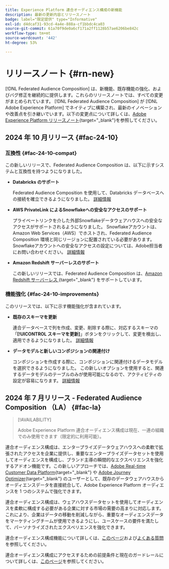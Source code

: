 ```yaml
---
title: Experience Platform 連合オーディエンス構成の新機能
description: 最新の更新内容とリリースノート
badge: label="限定提供" type="Informative"
exl-id: d4dcaf31-93cd-4a4e-888a-cf1bbdc4ca03
source-git-commit: 61a70f9de0a6cf171a2ff1128b57ae6206be842c
workflow-type: tm+mt
source-wordcount: '442'
ht-degree: 53%

---
```


# リリースノート {#rn-new}

[!DNL Federated Audience Composition] は、新機能、既存機能の強化、およびバグ修正を継続的に提供します。これらのリリースノートでは、すべての変更がまとめられています。 [!DNL Federated Audience Composition] が [!DNL Adobe Experience Platform] でネイティブに構築され、最新のイノベーションや改善点を引き継いでいます。以下の変更点について詳しくは、[Adobe Experience Platform リリースノート](https://experienceleague.adobe.com/docs/experience-platform/release-notes/latest.html?lang=ja){target="_blank"}を参照してください。

## 2024 年 10 月リリース {#fac-24-10}

### 互換性 {#fac-24-10-compat}

この新しいリリースで、Federated Audience Composition は、以下に示すシステムと互換性を持つようになりました。

* **Databricks のサポート**

  Federated Audience Composition を使用して、Databricks データベースへの接続を確立できるようになりました。 [詳細情報](../connections/federated-db.md#databricks)

* **AWS PrivateLink によるSnowflakeへの安全なアクセスのサポート**

  プライベートリンクを介した外部Snowflakeデータウェアハウスへの安全なアクセスがサポートされるようになりました。 Snowflakeアカウントは、Amazon Web Services（AWS）でホストされ、Federated Audience Composition 環境と同じリージョンに配置されている必要があります。 Snowflakeアカウントへの安全なアクセスの設定については、Adobe担当者にお問い合わせください。 [詳細情報](../connections/federated-db.md#snowflake)

* **Amazon Redshift サーバーレスのサポート**

  この新しいリリースでは、Federated Audience Composition は、[Amazon Redshift サーバーレス ](https://aws.amazon.com/redshift/redshift-serverless/){target="_blank"} をサポートしています。

### 機能強化 {#fac-24-10-improvements}

このリリースでは、以下に示す機能強化が含まれています。

* **既存のスキーマを更新**

  連合データベースで列を作成、変更、削除する際に、対応するスキーマの「**[!UICONTROL スキーマを更新]**」ボタンをクリックして、変更を検出し、適用できるようになりました。 [詳細情報](../customer/schemas.md#schema-refresh)

* **データモデルと新しいコンポジションの関連付け**

  コンポジションを作成する際に、コンポジションに関連付けるデータモデルを選択できるようになりました。 この新しいオプションを使用すると、関連するデータモデルのテーブルのみが使用可能になるので、アクティビティの設定が容易になります。 [詳細情報](../compositions/create-composition.md)

## 2024 年 7 月リリース - Federated Audience Composition （LA） {#fac-la}

>[!AVAILABILITY]
>
>Adobe Experience Platform 連合オーディエンス構成は現在、一連の組織でのみ使用できます（限定的に利用可能）。
>

連合オーディエンス構成は、エンタープライズデータウェアハウスへの柔軟で拡張されたアクセスを企業に提供し、重要なエンタープライズデータセットを使用してオーディエンスを構成し、ブランド主導の瞬間的なエクスペリエンスを強化するアドオン機能です。この新しいアプローチでは、[Adobe Real-time Customer Data Platform](https://experienceleague.adobe.com/ja/docs/experience-platform/segmentation/home){target="_blank"} や [Adobe Journey Optimizer](https://experienceleague.adobe.com/ja/docs/journey-optimizer/using/ajo-home){target="_blank"} のユーザーとして、既存のデータウェアハウスからオーディエンスデータを直接統合して、Adobe Experience Platform オーディエンスを 1 つのシステムで強化できます。

連合オーディエンス構成は、ウェアハウスデータセットを使用してオーディエンスを柔軟に構成する必要がある企業に対する市場の需要の高まりに対応します。これにより、企業はデータの移動を削減しながら、重要なオーディエンスデータをマーケティングチームが使用できるようにし、ユースケースの要件を満たして、パーソナライズされたエクスペリエンスを強化できます。 

連合オーディエンス構成機能について詳しくは、[このページ](get-started.md)および[よくある質問](faq.md)を参照してください。

連合オーディエンス構成にアクセスするための前提条件と現在のガードレールについて詳しくは、[このページ](access-prerequisites.md)を参照してください。

